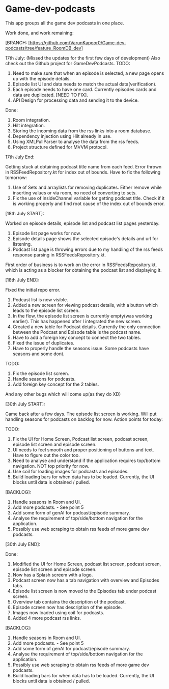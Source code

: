 # Game-dev-podcasts
This app groups all the game dev podcasts in one place. 

Work done, and work remaining:

[BRANCH: [https://github.com/VarunKapoor0/Game-dev-podcasts/tree/feature_RoomDB_dev]

17th July:
(Missed the updates for the first few days of development) Also check out the Github project for GameDevPodcasts.
TODO:
1. Need to make sure that when an episode is selected, a new page opens up with the episode details.
2. Episode list UI and data needs to match the actual data(verification).
3. Each episode needs to have one card. Currently episodes cards and data are duplicated. [NEED TO FIX].
4. API Design for processing data and sending it to the device. 

Done:
1. Room integration.
2. Hilt integration.
3. Storing the incoming data from the rss links into a room database.
4. Dependency injection using Hilt already in use.
5. Using XMLPullParser to analyse the data from the rss feeds.
6. Project structure defined for MVVM protocol.


17th July End:

Getting stuck at obtaining podcast title name from each feed. Error thrown in RSSFeedRepository.kt for index out of bounds. Have to fix the following tomorrow:

1. Use of Sets and arraylists for removing duplicates. Either remove while inserting values or via room, no need of converting to sets.
2. Fix the use of insideChannel variable for getting podcast title. Check if it is working properly and find root cause of the index out of bounds error.


[18th July START]:

Worked on episode details, episode list and podcast list pages yesterday. 
1. Episode list page works for now.
2. Episode details page shows the selected episode's details and url for listening.
3. Podcast list page is throwing errors due to my handling of the rss feeds response parsing in RSSFeedsRepository.kt.

First order of business is to work on the error in RSSFeedsRepository.kt, which is acting as a blocker for obtaining the podcast list and displaying it.


[18th July END]:

Fixed the initial repo error.

1. Podcast list is now visible.
2. Added a new screen for viewing podcast details, with a button which leads to the episode list screen.
3. In the flow, the episode list screen is currently empty(was working earlier). This has happened after I integrated the new screen.
4. Created a new table for Podcast details. Currently the only connection between the Podcast and Episode table is the podcast name.
5. Have to add a foreign key concept to connect the two tables.
6. Fixed the issue of duplicates.
7. Have to properly handle the seasons issue. Some podcasts have seasons and some dont.

TODO:
1. Fix the episode list screen.
2. Handle seasons for podcasts.
3. Add foreign key concept for the 2 tables.

And any other bugs which will come up(as they do XD)

[30th July START]:

Came back after a few days. The episode list screen is working. Will put handling seasons for podcasts on backlog for now. Action points for today:

TODO:

1. Fix the UI for Home Screen, Podcast list screen, podcast screen, episode list screen and episode screen. 
2. UI needs to feel smooth and proper positioning of buttons and text. Have to figure out the color too.
3. Need to analyse and understand if the application requires top/bottom navigation. NOT top priority for now.
4. Use coil for loading images for podcasts and episodes.
5. Build loading bars for when data has to be loaded. Currently, the UI blocks until data is obtained / pulled.

[BACKLOG]:

1. Handle seasons in Room and UI.
2. Add more podcasts. - See point 5
3. Add some form of genAI for podcast/episode summary.
4. Analyse the requirement of top/side/bottom navigation for the application.
5. Possibly use web scraping to obtain rss feeds of more game dev podcasts.

[30th July END]:

Done:

1. Modified the UI for Home Screen, podcast list screen, podcast screen, episode list screen and episode screen.
2. Now has a Splash screem with a logo.
3. Podcast screen now has a tab navigation with overview and Episodes tabs.
4. Episode list screen is now moved to the Episodes tab under podcast screen.
5. Overview tab contains the description of the podcast.
6. Episode screen now has description of the episode.
7. Images now loaded using coil for podcasts.
8. Added 4 more podcast rss links.

[BACKLOG]:

1. Handle seasons in Room and UI.
2. Add more podcasts. - See point 5
3. Add some form of genAI for podcast/episode summary.
4. Analyse the requirement of top/side/bottom navigation for the application.
5. Possibly use web scraping to obtain rss feeds of more game dev podcasts.
6. Build loading bars for when data has to be loaded. Currently, the UI blocks until data is obtained / pulled.


